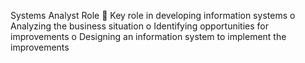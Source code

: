Systems Analyst Role
 Key role in developing information systems
o Analyzing the business situation
o Identifying opportunities for improvements
o Designing an information system to implement the improvements




















